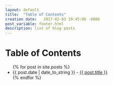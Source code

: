 ```yaml
---
layout: default
title:  "Table of Contents"
creation date:   2017-02-03 19:45:00 -0800
post_variable: footer.html
description: list of blog posts
---
```


<div id="posts">
  <h1>Table of Contents</h1>
  <ul>
    {% for post in site.posts %}
      <li><span>{{ post.date | date_to_string }}</span> - <a href="{{ post.url }}">{{ post.title }}</a></li>
    {% endfor %}
  </ul>
</div>

<!--
<div id="pages">
  <h2>Pages</h2>
  <ul>
    {% for page in site.html_pages %}
      {% if page.title %}
        <li><a href="{{ page.url }}">{{ page.title }}</a></li>
      {% endif %}
    {% endfor %}
  </ul>
</div>
-->


